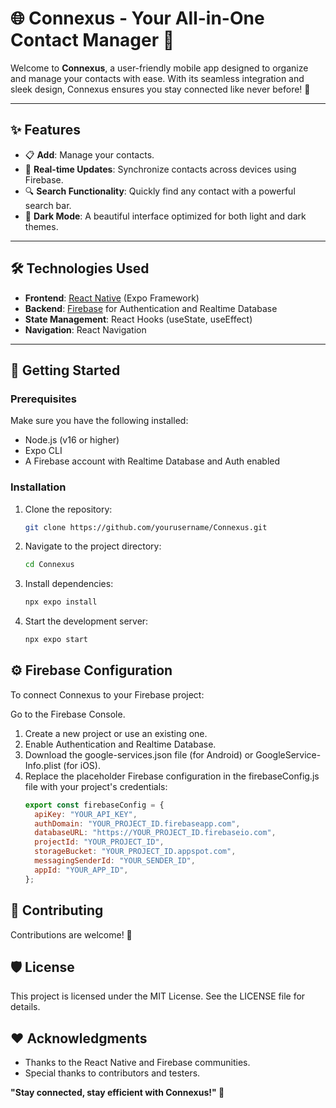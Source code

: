 # 🌐 Connexus - Your All-in-One Contact Manager 📱

Welcome to **Connexus**, a user-friendly mobile app designed to organize and manage your contacts with ease. With its seamless integration and sleek design, Connexus ensures you stay connected like never before! 🚀

---

## ✨ Features
- 📋 **Add**: Manage your contacts.
- 🌟 **Real-time Updates**: Synchronize contacts across devices using Firebase.
- 🔍 **Search Functionality**: Quickly find any contact with a powerful search bar.
- 🎨 **Dark Mode**: A beautiful interface optimized for both light and dark themes.

---

## 🛠️ Technologies Used
- **Frontend**: [React Native](https://reactnative.dev/) (Expo Framework)
- **Backend**: [Firebase](https://firebase.google.com/) for Authentication and Realtime Database
- **State Management**: React Hooks (useState, useEffect)
- **Navigation**: React Navigation

---

## 🚀 Getting Started

### Prerequisites
Make sure you have the following installed:
- Node.js (v16 or higher)
- Expo CLI
- A Firebase account with Realtime Database and Auth enabled

### Installation
1. Clone the repository:
   ```bash
   git clone https://github.com/yourusername/Connexus.git

2. Navigate to the project directory:
   ```bash
   cd Connexus
3. Install dependencies:
   ```bash
   npx expo install
4. Start the development server:
   ```bash
   npx expo start

## ⚙️ Firebase Configuration
To connect Connexus to your Firebase project:

Go to the Firebase Console.
1. Create a new project or use an existing one.
2. Enable Authentication and Realtime Database.
3. Download the google-services.json file (for Android) or GoogleService-Info.plist (for iOS).
4. Replace the placeholder Firebase configuration in the firebaseConfig.js file with your project's credentials:
   ```javascript
   export const firebaseConfig = {
     apiKey: "YOUR_API_KEY",
     authDomain: "YOUR_PROJECT_ID.firebaseapp.com",
     databaseURL: "https://YOUR_PROJECT_ID.firebaseio.com",
     projectId: "YOUR_PROJECT_ID",
     storageBucket: "YOUR_PROJECT_ID.appspot.com",
     messagingSenderId: "YOUR_SENDER_ID",
     appId: "YOUR_APP_ID",
   };

## 🤝 Contributing
Contributions are welcome! 🎉

## 🛡️ License
This project is licensed under the MIT License. See the LICENSE file for details.

## ❤️ Acknowledgments
- Thanks to the React Native and Firebase communities.
- Special thanks to contributors and testers.

**"Stay connected, stay efficient with Connexus!" 🌟**
